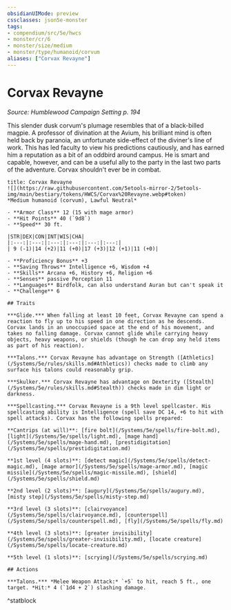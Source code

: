 ```yaml
---
obsidianUIMode: preview
cssclasses: json5e-monster
tags:
- compendium/src/5e/hwcs
- monster/cr/6
- monster/size/medium
- monster/type/humanoid/corvum
aliases: ["Corvax Revayne"]
---
```

# Corvax Revayne
*Source: Humblewood Campaign Setting p. 194*  

This slender dusk corvum's plumage resembles that of a black-billed magpie. A professor of divination at the Avium, his brilliant mind is often held back by paranoia, an unfortunate side-effect of the diviner's line of work. This has led faculty to view his predictions cautiously, and has earned him a reputation as a bit of an oddbird around campus. He is smart and capable, however, and can be a useful ally to the party in the last two parts of the adventure. Corvax shouldn't ever be in combat.

```ad-statblock
title: Corvax Revayne
![](https://raw.githubusercontent.com/5etools-mirror-2/5etools-img/main/bestiary/tokens/HWCS/Corvax%20Revayne.webp#token)
*Medium humanoid (corvum), Lawful Neutral*

- **Armor Class** 12 (15 with mage armor)
- **Hit Points** 40 (`9d8`)
- **Speed** 30 ft.

|STR|DEX|CON|INT|WIS|CHA|
|:---:|:---:|:---:|:---:|:---:|:---:|
| 9 (-1)|14 (+2)|11 (+0)|17 (+3)|12 (+1)|11 (+0)|

- **Proficiency Bonus** +3
- **Saving Throws** Intelligence +6, Wisdom +4
- **Skills** Arcana +6, History +6, Religion +6
- **Senses** passive Perception 11
- **Languages** Birdfolk, can also understand Auran but can't speak it
- **Challenge** 6

## Traits

***Glide.*** When falling at least 10 feet, Corvax Revayne can spend a reaction to fly up to his speed in one direction as he descends. Corvax lands in an unoccupied space at the end of his movement, and takes no falling damage. Corvax cannot glide while carrying heavy objects, heavy weapons, or shields (though he can drop any held items as part of his reaction).

***Talons.*** Corvax Revayne has advantage on Strength ([Athletics](/Systems/5e/rules/skills.md#Athletics)) checks made to climb any surface his talons could reasonably grip.

***Skulker.*** Corvax Revayne has advantage on Dexterity ([Stealth](/Systems/5e/rules/skills.md#Stealth)) checks made in dim light or darkness.

***Spellcasting.*** Corvax Revayne is a 9th level spellcaster. His spellcasting ability is Intelligence (spell save DC 14, +6 to hit with spell attacks). Corvax has the following spells prepared:

**Cantrips (at will)**: [fire bolt](/Systems/5e/spells/fire-bolt.md), [light](/Systems/5e/spells/light.md), [mage hand](/Systems/5e/spells/mage-hand.md), [prestidigitation](/Systems/5e/spells/prestidigitation.md)

**1st level (4 slots)**: [detect magic](/Systems/5e/spells/detect-magic.md), [mage armor](/Systems/5e/spells/mage-armor.md), [magic missile](/Systems/5e/spells/magic-missile.md), [shield](/Systems/5e/spells/shield.md)

**2nd level (2 slots)**: [augury](/Systems/5e/spells/augury.md), [misty step](/Systems/5e/spells/misty-step.md)

**3rd level (3 slots)**: [clairvoyance](/Systems/5e/spells/clairvoyance.md), [counterspell](/Systems/5e/spells/counterspell.md), [fly](/Systems/5e/spells/fly.md)

**4th level (3 slots)**: [greater invisibility](/Systems/5e/spells/greater-invisibility.md), [locate creature](/Systems/5e/spells/locate-creature.md)

**5th level (1 slots)**: [scrying](/Systems/5e/spells/scrying.md)

## Actions

***Talons.*** *Melee Weapon Attack:* `+5` to hit, reach 5 ft., one target. *Hit:* 4 (`1d4 + 2`) slashing damage.
```
^statblock